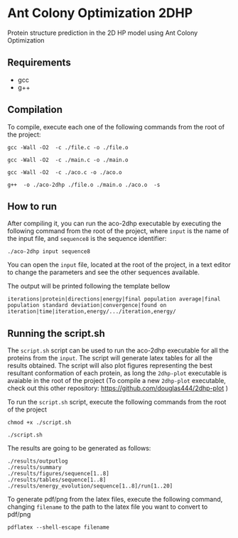 # Ant Colony Optimization 2DHP

Protein structure prediction in the 2D HP model using Ant Colony Optimization

## Requirements
* gcc
* g++

## Compilation

To compile, execute each one of the following commands from the root of the project:
```
gcc -Wall -O2  -c ./file.c -o ./file.o
```
```
gcc -Wall -O2  -c ./main.c -o ./main.o
```
```
gcc -Wall -O2  -c ./aco.c -o ./aco.o
```
```
g++  -o ./aco-2dhp ./file.o ./main.o ./aco.o  -s
```

## How to run

After compiling it, you can run the aco-2dhp executable by executing the following command from the root of the project, where `input` is the name of the input file, and `sequence8` is the sequence identifier:
```
./aco-2dhp input sequence8
```

You can open the `input` file, located at the root of the project, in a text editor to change the parameters and see the other sequences available.


The output will be printed following the template bellow
```
iterations|protein|directions|energy|final population average|final population standard deviation|convergence|found on iteration|time|iteration,energy/.../iteration,energy/
```

## Running the script.sh
The `script.sh` script can be used to run the aco-2dhp executable for all the proteins from the `input`. The script will generate latex tables for all the results obtained. The script will also plot figures representing the best resultant conformation of each protein, as long the `2dhp-plot` executable is avaiable in the root of the project (To compile a new `2dhp-plot` executable, check out this other repository: https://github.com/douglas444/2dhp-plot )

To run the `script.sh` script, execute the following commands from the root of the project
```
chmod +x ./script.sh
```
```
./script.sh
```
The results are going to be generated as follows:
```
./results/outputlog
./results/summary
./results/figures/sequence[1..8]
./results/tables/sequence[1..8]
./results/energy_evolution/sequence[1..8]/run[1..20]
```
To generate pdf/png from the latex files, execute the following command, changing `filename` to the path to the latex file you want to convert to pdf/png
```
pdflatex --shell-escape filename
```
